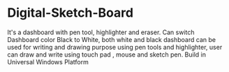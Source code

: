 # Digital-Sketch-Board
It's a dashboard with pen tool, highlighter and eraser. Can switch Dashboard color Black to White, both white and black dashboard can be used for writing and drawing purpose using pen tools and highlighter, user can draw and write using touch pad , mouse and sketch pen. Build in Universal Windows Platform
